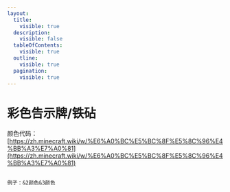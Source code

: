 ```yaml
---
layout:
  title:
    visible: true
  description:
    visible: false
  tableOfContents:
    visible: true
  outline:
    visible: true
  pagination:
    visible: true
---
```


# 彩色告示牌/铁砧

颜色代码：[https://zh.minecraft.wiki/w/%E6%A0%BC%E5%BC%8F%E5%8C%96%E4%BB%A3%E7%A0%81](https://zh.minecraft.wiki/w/%E6%A0%BC%E5%BC%8F%E5%8C%96%E4%BB%A3%E7%A0%81)

<figure><img src="https://s2.loli.net/2023/12/09/zMuQUGcfvZVPlbA.png" alt=""><figcaption></figcaption></figure>

`例子：&2颜色&3颜色`

<figure><img src="https://s2.loli.net/2023/12/13/vRyCAXsNl8fETke.png" alt=""><figcaption></figcaption></figure>
